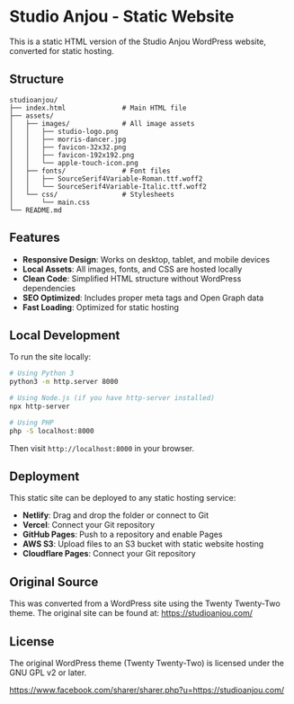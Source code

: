# Studio Anjou - Static Website

This is a static HTML version of the Studio Anjou WordPress website, converted for static hosting.

## Structure

```
studioanjou/
├── index.html              # Main HTML file
├── assets/
│   ├── images/             # All image assets
│   │   ├── studio-logo.png
│   │   ├── morris-dancer.jpg
│   │   ├── favicon-32x32.png
│   │   ├── favicon-192x192.png
│   │   └── apple-touch-icon.png
│   ├── fonts/              # Font files
│   │   ├── SourceSerif4Variable-Roman.ttf.woff2
│   │   └── SourceSerif4Variable-Italic.ttf.woff2
│   └── css/                # Stylesheets
│       └── main.css
└── README.md
```

## Features

- **Responsive Design**: Works on desktop, tablet, and mobile devices
- **Local Assets**: All images, fonts, and CSS are hosted locally
- **Clean Code**: Simplified HTML structure without WordPress dependencies
- **SEO Optimized**: Includes proper meta tags and Open Graph data
- **Fast Loading**: Optimized for static hosting

## Local Development

To run the site locally:

```bash
# Using Python 3
python3 -m http.server 8000

# Using Node.js (if you have http-server installed)
npx http-server

# Using PHP
php -S localhost:8000
```

Then visit `http://localhost:8000` in your browser.

## Deployment

This static site can be deployed to any static hosting service:

- **Netlify**: Drag and drop the folder or connect to Git
- **Vercel**: Connect your Git repository
- **GitHub Pages**: Push to a repository and enable Pages
- **AWS S3**: Upload files to an S3 bucket with static website hosting
- **Cloudflare Pages**: Connect your Git repository

## Original Source

This was converted from a WordPress site using the Twenty Twenty-Two theme. The original site can be found at: https://studioanjou.com/

## License

The original WordPress theme (Twenty Twenty-Two) is licensed under the GNU GPL v2 or later. 

https://www.facebook.com/sharer/sharer.php?u=https://studioanjou.com/